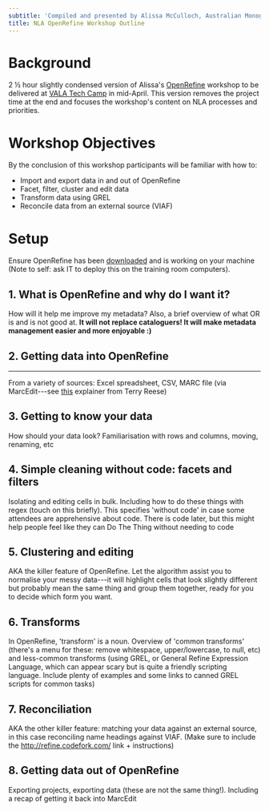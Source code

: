 ```yaml
---
subtitle: 'Compiled and presented by Alissa McCulloch, Australian Monographs'
title: NLA OpenRefine Workshop Outline
---
```


# Background

2 ½ hour slightly condensed version of Alissa's
[OpenRefine](http://openrefine.org/download) workshop to be delivered at
[VALA Tech
Camp](https://www.vala.org.au/events/vala-tech-camp-2019/camp-sessions-w2-mcculloch/)
in mid-April. This version removes the project time at the end and
focuses the workshop's content on NLA processes and priorities.

# Workshop Objectives

By the conclusion of this workshop participants will be familiar with
how to:

-   Import and export data in and out of OpenRefine
-   Facet, filter, cluster and edit data
-   Transform data using GREL
-   Reconcile data from an external source (VIAF)

# Setup

Ensure OpenRefine has been [downloaded](http://openrefine.org/download)
and is working on your machine (Note to self: ask IT to deploy this on
the training room computers).

## 1. What is OpenRefine and why do I want it?

How will it help me improve my metadata? Also, a brief overview of what
OR is and is not good at. **It will not replace cataloguers! It will
make metadata management easier and more enjoyable :)**

## 2. Getting data into OpenRefine
-------------------------------

From a variety of sources: Excel spreadsheet, CSV, MARC file (via
MarcEdit---see [this](https://blog.reeset.net/archives/1873) explainer
from Terry Reese)

## 3. Getting to know your data

How should your data look? Familiarisation with rows and columns,
moving, renaming, etc

## 4. Simple cleaning without code: facets and filters

Isolating and editing cells in bulk. Including how to do these things
with regex (touch on this briefly). This specifies 'without code' in
case some attendees are apprehensive about code. There is code later,
but this might help people feel like they can Do The Thing without
needing to code

## 5. Clustering and editing

AKA the killer feature of OpenRefine. Let the algorithm assist you to
normalise your messy data---it will highlight cells that look slightly
different but probably mean the same thing and group them together,
ready for you to decide which form you want.

## 6. Transforms

In OpenRefine, 'transform' is a noun. Overview of 'common transforms'
(there's a menu for these: remove whitespace, upper/lowercase, to null,
etc) and less-common transforms (using GREL, or General Refine
Expression Language, which can appear scary but is quite a friendly
scripting language. Include plenty of examples and some links to canned
GREL scripts for common tasks)

## 7. Reconciliation

AKA the other killer feature: matching your data against an external
source, in this case reconciling name headings against VIAF. (Make sure
to include the http://refine.codefork.com/ link + instructions)

## 8. Getting data out of OpenRefine

Exporting projects, exporting data (these are not the same thing!).
Including a recap of getting it back into MarcEdit

